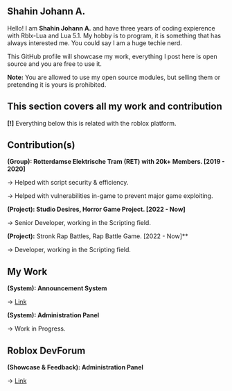 
Shahin Johann A.
--
Hello! I am **Shahin Johann A.** and have three years of coding expierence with Rblx-Lua and Lua 5.1.
My hobby is to program, it is something that has always interested me. You could say I am a huge techie nerd.

This GitHub profile will showcase my work, everything I post here is open source and you are free to use it.

**Note:** You are allowed to use my open source modules, but selling them or pretending it is yours is prohibited.

This section covers all my work and contribution
---

**[!]** Everything below this is related with the roblox platform.

## Contribution(s)

**(Group): Rotterdamse Elektrische Tram (RET) with 20k+ Members. [2019 - 2020]**

-> Helped with script security & efficiency.

-> Helped with vulnerabilities in-game to prevent major game exploiting.

**(Project): Studio Desires, Horror Game Project. [2022 - Now]**

-> Senior Developer, working in the Scripting field.

**(Project):** Stronk Rap Battles, Rap Battle Game. [2022 - Now]**

-> Developer, working in the Scripting field.

## My Work

**(System): Announcement System**

-> [Link](https://www.roblox.com/games/8054145788/Announcement-System)

**(System): Administration Panel**

-> Work in Progress.

## Roblox DevForum

**(Showcase & Feedback): Administration Panel**

-> [Link](https://devforum.roblox.com/t/administration-panel/1613164)


